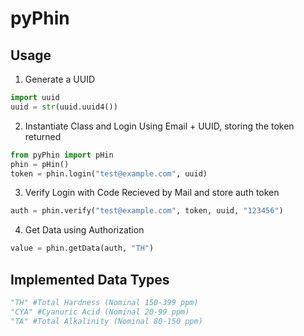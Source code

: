 # pyPhin

## Usage
1. Generate a UUID
```python
import uuid 
uuid = str(uuid.uuid4())
```
2. Instantiate Class and Login Using Email + UUID, storing the token returned
```python
from pyPhin import pHin
phin = pHin()
token = phin.login("test@example.com", uuid)
```
3. Verify Login with Code Recieved by Mail and store auth token
```python
auth = phin.verify("test@example.com", token, uuid, "123456")
```
4. Get Data using Authorization
```python
value = phin.getData(auth, "TH")
```

## Implemented Data Types

```python
"TH" #Total Hardness (Nominal 150-399 ppm)
"CYA" #Cyanuric Acid (Nominal 20-99 ppm)
"TA" #Total Alkalinity (Nominal 80-150 ppm)
``` 
